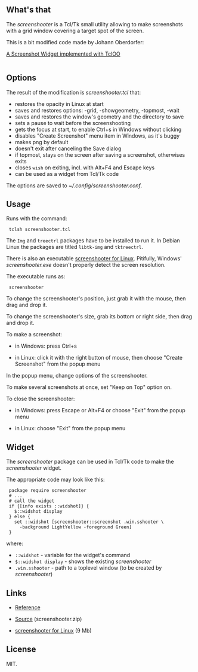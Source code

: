 ## What's that

The *screenshooter* is a Tcl/Tk small utility allowing to make screenshots with a grid window covering a target spot of the screen.

This is a bit modified code made by Johann Oberdorfer:
 
   [A Screenshot Widget implemented with TclOO](https://wiki.tcl-lang.org/page/A+Screenshot+Widget+implemented+with+TclOO)

<img src="https://aplsimple.github.io/en/tcl/screenshooter/files/screenshooter.png" class="media" alt="">

## Options

The result of the modification is *screenshooter.tcl* that:

 * restores the opacity in Linux at start
 * saves and restores options: -grid, -showgeometry, -topmost, -wait
 * saves and restores the window's geometry and the directory to save
 * sets a pause to wait before the screenshooting
 * gets the focus at start, to enable Ctrl+s in Windows without clicking
 * disables "Create Screenshot" menu item in Windows, as it's buggy
 * makes png by default
 * doesn't exit after canceling the Save dialog
 * if topmost, stays on the screen after saving a screenshot, otherwises exits
 * closes `wish` on exiting, incl. with Alt+F4 and Escape keys
 * can be used as a widget from Tcl/Tk code

The options are saved to *~/.config/screenshooter.conf*.

## Usage

Runs with the command:

     tclsh screenshooter.tcl

The `Img` and `treectrl` packages have to be installed to run it. In Debian Linux the packages are titled `libtk-img` and `tktreectrl`.

There is also an executable [screenshooter for Linux](https://github.com/aplsimple/screenshooter/releases/download/screenshooter.v0.4/screenshooter). Pitifully, Windows' *screenshooter.exe* doesn't properly detect the screen resolution.

The executable runs as:

     screenshooter

To change the screenshooter's position, just grab it with the mouse, then drag and drop it.

To change the screenshooter's size, grab its bottom or right side, then drag and drop it.

To make a screenshot:

 * in Windows: press Ctrl+s

 * in Linux: click it with the right button of mouse, then choose "Create Screenshot" from the popup menu

In the popup menu, change options of the screenshooter.

To make several screenshots at once, set "Keep on Top" option on.

To close the screenshooter:

 * in Windows: press Escape or Alt+F4 or choose "Exit" from the popup menu

 * in Linux: choose "Exit" from the popup menu

## Widget

The *screenshooter* package can be used in Tcl/Tk code to make the *screenshooter* widget.

The appropriate code may look like this:

     package require screenshooter
     # ...
     # call the widget
     if {[info exists ::widshot]} {
       $::widshot display
     } else {
       set ::widshot [screenshooter::screenshot .win.sshooter \
         -background LightYellow -foreground Green]
     }

where:

 * `::widshot` - variable for the widget's command
 * `$::widshot display` - shows the existing *screenshooter*
 * `.win.sshooter` - path to a toplevel window (to be created by *screenshooter*)

## Links

  * [Reference](https://aplsimple.github.io/en/tcl/screenshooter/screenshooter.html)

  * [Source](https://chiselapp.com/user/aplsimple/repository/screenshooter/download) (screenshooter.zip)

  * [screenshooter for Linux](https://github.com/aplsimple/screenshooter/releases/download/screenshooter.v0.4/screenshooter) (9 Mb)

## License
 
MIT.
